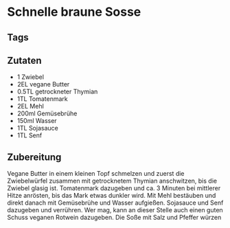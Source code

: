 # Schnelle braune Sosse

## Tags

## Zutaten

- 1 Zwiebel
- 2EL vegane Butter
- 0.5TL getrockneter Thymian
- 1TL Tomatenmark
- 2EL Mehl
- 200ml Gemüsebrühe
- 150ml Wasser
- 1TL Sojasauce
- 1TL Senf

## Zubereitung

Vegane Butter in einem kleinen Topf schmelzen und zuerst die Zwiebelwürfel zusammen mit getrocknetem Thymian anschwitzen, bis die Zwiebel glasig ist. Tomatenmark dazugeben und ca. 3 Minuten bei mittlerer Hitze anrösten, bis das Mark etwas dunkler wird. Mit Mehl bestäuben und direkt danach mit Gemüsebrühe und Wasser aufgießen. Sojasauce und Senf dazugeben und verrühren. Wer mag, kann an dieser Stelle auch einen guten Schuss veganen Rotwein dazugeben. Die Soße mit Salz und Pfeffer würzen 
